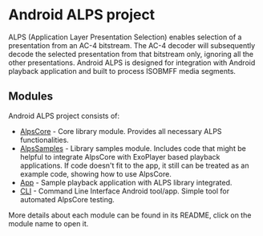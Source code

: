 # Android ALPS project
ALPS (Application Layer Presentation Selection) enables selection of a presentation from an AC-4 
bitstream. The AC-4 decoder will subsequently decode the selected presentation from that bitstream 
only, ignoring all the other presentations. Android ALPS is designed for integration with Android 
playback application and built to process ISOBMFF media segments.

## Modules
Android ALPS project consists of:
- [AlpsCore](AlpsCore/README.md) - Core library module. Provides all necessary ALPS functionalities.
- [AlpsSamples](AlpsSamples/README.md) - Library samples module. Includes code that might be helpful 
to integrate AlpsCore with ExoPlayer based playback applications. If code doesn't fit to the app, it
still can be treated as an example code, showing how to use AlpsCore.
- [App](app/README.md) - Sample playback application with ALPS library integrated.
- [CLI](CLI/README.md) - Command Line Interface Android tool/app. Simple tool for automated AlpsCore 
testing.

More details about each module can be found in its README, click on the module name to open it.

